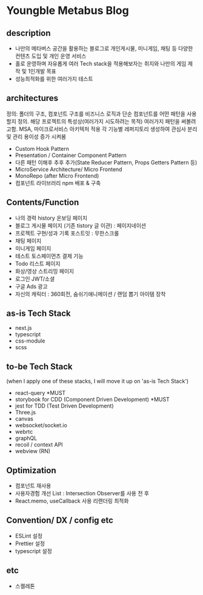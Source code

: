 # Youngble Metabus Blog

## description

- 나만의 메타버스 공간을 활용하는 블로그로 개인게시물, 미니게임, 채팅 등 다양한 컨텐츠 도입 및 개인 운영 서비스
- 홀로 운영하며 자유롭게 여러 Tech stack을 적용해보자는 취지와 나만의 게임 제작 및 1인개발 목표
- 성능최적화를 위한 여러가지 테스트

## architectures
정의: 폴더의 구조, 컴포넌트 구조를 비즈니스 로직과 단순 컴포넌트를 어떤 패턴을 사용할지 정의.
해당 프로젝트의 특성상(여러가지 시도하려는 목적) 여러가지 패턴을 써볼려고함.
MSA, 마이크로서비스 아키텍처 적용 각 기능별 레퍼지토리 생성하여 관심사 분리 및 관리 용이성 증가 시켜봄
- Custom Hook Pattern 
- Presentation / Container Component Pattern
- 다른 패턴 이해후 추후 추가(State Reducer Pattern, Props Getters Pattern 등)
- MicroService Architecture/ Micro Frontend
- MonoRepo (after Micro Frontend)
- 컴포넌트 라이브러리 npm 배포 & 구축

## Contents/Function

- 나의 경력 history 온보딩 페이지
- 블로그 게시물 페이지 (기존 tistory 글 이관) : 페이지네이션
- 프로젝트 구현/성과 기록 포스트잇 : 무한스크롤
- 채팅 페이지
- 미니게임 페이지
- 테스트 토스페이먼츠 결제 기능
- Todo 리스트 페이지 
- 화상/영상 스트리밍 페이지
- 로그인 JWT/소셜
- 구글 Ads 광고
- 자신의 캐릭터 : 360회전, 숨쉬기애니메이션 / 랜덤 뽑기 아이템 장착 


## as-is Tech Stack

- next.js
- typescript
- css-module
- scss

## to-be Tech Stack

(when I apply one of these stacks, I will move it up on 'as-is Tech Stack')

- react-query *MUST
- storybook for CDD (Component Driven Development) *MUST
- jest for TDD (Test Driven Development)
- Three.js
- canvas
- websocket/socket.io
- webrtc
- graphQL
- recoil / context API
- webview (RN)

## Optimization
- 컴포넌트 재사용
- 사용자경험 개선 List : Intersection Observer를 사용 전 후 
- React.memo, useCallback 사용 리랜더링 최적화

## Convention/ DX / config etc
- ESLint 설정
- Prettier 설정
- typescript 설정

## etc
- 스켈레톤


